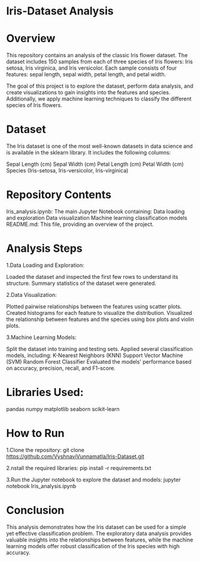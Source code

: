 # Iris-Dataset Analysis
# Overview

This repository contains an analysis of the classic Iris flower dataset. The dataset includes 150 samples from each of three species of Iris flowers: Iris setosa, Iris virginica, and Iris versicolor. Each sample consists of four features: sepal length, sepal width, petal length, and petal width.

The goal of this project is to explore the dataset, perform data analysis, and create visualizations to gain insights into the features and species. Additionally, we apply machine learning techniques to classify the different species of Iris flowers.


# Dataset

The Iris dataset is one of the most well-known datasets in data science and is available in the sklearn library. It includes the following columns:

Sepal Length (cm)
Sepal Width (cm)
Petal Length (cm)
Petal Width (cm)
Species (Iris-setosa, Iris-versicolor, Iris-virginica)


# Repository Contents

Iris_analysis.ipynb: The main Jupyter Notebook containing:
Data loading and exploration
Data visualization
Machine learning classification models
README.md: This file, providing an overview of the project.


# Analysis Steps

1.Data Loading and Exploration:

Loaded the dataset and inspected the first few rows to understand its structure.
Summary statistics of the dataset were generated.

2.Data Visualization:

Plotted pairwise relationships between the features using scatter plots.
Created histograms for each feature to visualize the distribution.
Visualized the relationship between features and the species using box plots and violin plots.

3.Machine Learning Models:

Split the dataset into training and testing sets.
Applied several classification models, including:
K-Nearest Neighbors (KNN)
Support Vector Machine (SVM)
Random Forest Classifier
Evaluated the models' performance based on accuracy, precision, recall, and F1-score.


# Libraries Used:

pandas
numpy
matplotlib
seaborn
scikit-learn


# How to Run

1.Clone the repository:
  git clone https://github.com/VyshnaviVunnamatla/Iris-Dataset.git

2.nstall the required libraries:
  pip install -r requirements.txt

3.Run the Jupyter notebook to explore the dataset and models:
  jupyter notebook Iris_analysis.ipynb


# Conclusion

This analysis demonstrates how the Iris dataset can be used for a simple yet effective classification problem. The exploratory data analysis provides valuable insights into the relationships between features, while the machine learning models offer robust classification of the Iris species with high accuracy.
